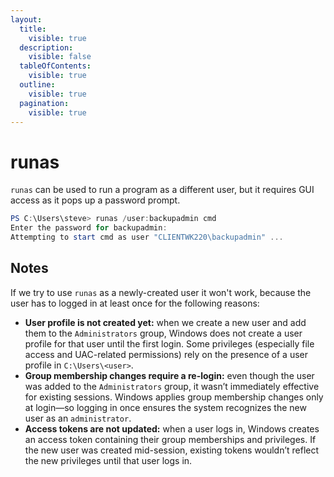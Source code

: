 ```yaml
---
layout:
  title:
    visible: true
  description:
    visible: false
  tableOfContents:
    visible: true
  outline:
    visible: true
  pagination:
    visible: true
---
```


# runas

`runas` can be used to run a program as a different user, but it requires GUI access as it pops up a password prompt.

```powershell
PS C:\Users\steve> runas /user:backupadmin cmd
Enter the password for backupadmin:
Attempting to start cmd as user "CLIENTWK220\backupadmin" ...
```

## Notes

If we try to use `runas` as a newly-created user it won't work, because the user has to logged in at least once for the following reasons:

* **User profile is not created yet:** when we create a new user and add them to the `Administrators` group, Windows does not create a user profile for that user until the first login. Some privileges (especially file access and UAC-related permissions) rely on the presence of a user profile in `C:\Users\<user>`.
* **Group membership changes require a re-login:** even though the user was added to the `Administrators` group, it wasn’t immediately effective for existing sessions. Windows applies group membership changes only at login—so logging in once ensures the system recognizes the new user as an `administrator`.
* **Access tokens are not updated:** when a user logs in, Windows creates an access token containing their group memberships and privileges. If the new user was created mid-session, existing tokens wouldn’t reflect the new privileges until that user logs in.

